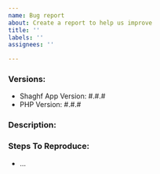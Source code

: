 ```yaml
---
name: Bug report
about: Create a report to help us improve
title: ''
labels: ''
assignees: ''

---
```


### Versions:
- Shaghf App Version: #.#.#
- PHP Version: #.#.#

### Description:

<!--
Please describe in detail the nature of the bug, code samples, etc.

The more, the better.
-->

### Steps To Reproduce:

- …
